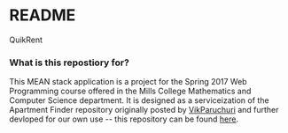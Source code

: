 # README #

QuikRent

### What is this repostiory for? ###

This MEAN stack application is a project for the Spring 2017 Web Programming course offered in the Mills College Mathematics and Computer Science department. It is designed as a serviceization of the Apartment Finder repository originally posted by [VikParuchuri](https://github.com/VikParuchuri/apartment-finder) and further devloped for our own use -- this repository can be found [here](https://github.com/ruellia/apartment-finder).

